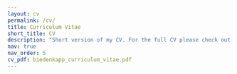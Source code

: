 ```yaml
---
layout: cv
permalink: /cv/
title: Curriculum Vitae
short_title: CV
description: "Short version of my CV. For the full CV please check out the PDF linked on the right.<BR><b>Note: This part of my webpage is only infrequently updated. Last updated: 19.05.2024</b>"
nav: true
nav_order: 5
cv_pdf: biedenkapp_curriculum_vitae.pdf
---
```

